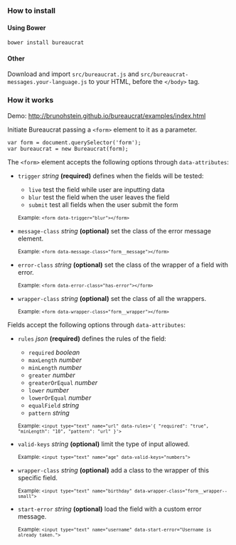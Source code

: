 ### How to install

#### Using Bower

`bower install bureaucrat`

#### Other

Download and import `src/bureaucrat.js` and `src/bureaucrat-messages.your-language.js` to your HTML, before the `</body>` tag.

### How it works

Demo: http://brunohstein.github.io/bureaucrat/examples/index.html

Initiate Bureaucrat passing a `<form>` element to it as a parameter.

```
var form = document.querySelector('form');
var bureaucrat = new Bureaucrat(form);
```

The `<form>` element accepts the following options through `data-attributes`:

- `trigger` _string_ **(required)** defines when the fields will be tested:

    - `live` test the field while user are inputting data
    - `blur` test the field when the user leaves the field
    - `submit` test all fields when the user submit the form

    <small>Example: `<form data-trigger="blur"></form>`</small>

- `message-class` _string_ **(optional)** set the class of the error message element.

    <small>Example: `<form data-message-class="form__message"></form>`</small>

- `error-class` _string_ **(optional)** set the class of the wrapper of a field with error.

    <small>Example: `<form data-error-class="has-error"></form>`</small>

- `wrapper-class` _string_ **(optional)** set the class of all the wrappers.

    <small>Example: `<form data-wrapper-class="form__wrapper"></form>`</small>

Fields accept the following options through `data-attributes`:

- `rules` _json_ **(required)** defines the rules of the field:

    - `required` _boolean_
    - `maxLength` _number_
    - `minLength` _number_
    - `greater` _number_
    - `greaterOrEqual` _number_
    - `lower` _number_
    - `lowerOrEqual` _number_
    - `equalField` _string_
    - `pattern` _string_

    <small>Example: `<input type="text" name="url" data-rules='{ "required": "true", "minLength": "10", "pattern": "url" }'>`</small>

- `valid-keys` _string_ **(optional)** limit the type of input allowed.

    <small>Example: `<input type="text" name="age" data-valid-keys="numbers">`</small>

- `wrapper-class` _string_ **(optional)** add a class to the wrapper of this specific field.

    <small>Example: `<input type="text" name="birthday" data-wrapper-class="form__wrapper--small">`</small>

- `start-error` _string_ **(optional)** load the field with a custom error message.

    <small>Example: `<input type="text" name="username" data-start-error="Username is already taken.">`</small>
